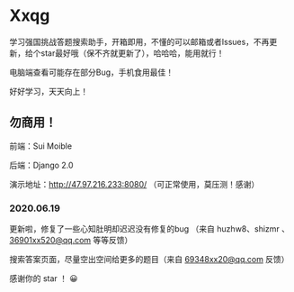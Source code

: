 # Xxqg
学习强国挑战答题搜索助手，开箱即用，不懂的可以邮箱或者Issues，不再更新，给个star最好哦（保不齐就更新了），哈哈哈，能用就行！

电脑端查看可能存在部分Bug，手机食用最佳！

好好学习，天天向上！

## 勿商用！



前端：Sui Moible



后端：Django 2.0


演示地址：http://47.97.216.233:8080/ （可正常使用，莫压测！感谢）


### 2020.06.19
更新啦，修复了一些心知肚明却迟迟没有修复的bug （来自 huzhw8、shizmr 、36901xx520@qq.com 等等反馈）

搜索答案页面，尽量空出空间给更多的题目（来自 69348xx20@qq.com 反馈）

感谢你的 star ！ 😀
